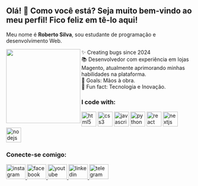 <h2 align="left" class="text-3xl font-bold text-blue-600">Olá! 👋 Como você está? Seja muito bem-vindo ao meu perfil! Fico feliz em tê-lo aqui!</h2>                                  
                            
<p align="left" class="mt-4 text-lg">Meu nome é <strong>Roberto Silva</strong>, sou estudante de programação e desenvolvimento Web.</p>  
             
<img align="left" height="200"  src="https://github.com/robertoroyal/Foto/blob/main/Treino%20boxe/Imagem%20do%20WhatsApp%20de%202024-08-25%20%C3%A0(s)%2018.31.38_dd432447.jpg?raw=true" class="rounded-full border-2 border-blue-500" />         
                         
<p align="left" class="mt-4 text-lg">✨ Creating bugs since 2024<br>📚 Desenvolvedor com experiência em lojas Magento, atualmente aprimorando minhas habilidades na plataforma.<br>🎯 Goals: Mãos à obra.<br>🎲 Fun fact: Tecnologia e Inovação.</p>      
                 
<h3 align="left" class="mt-6 text-2xl font-semibold">I code with:</h3>              
<div align="left" class="flex space-x-2 mt-2">  
  <img src="https://cdn.jsdelivr.net/gh/devicons/devicon/icons/html5/html5-original.svg" height="40" alt="html5 logo" />  
  <img src="https://cdn.jsdelivr.net/gh/devicons/devicon/icons/css3/css3-original.svg" height="40" alt="css3 logo" />   
  <img src="https://cdn.jsdelivr.net/gh/devicons/devicon/icons/javascript/javascript-original.svg" height="40" alt="javascript logo" />  
  <img src="https://cdn.jsdelivr.net/gh/devicons/devicon/icons/python/python-original.svg" height="40" alt="python logo" />  
  <img src="https://cdn.jsdelivr.net/gh/devicons/devicon/icons/react/react-original.svg" height="40" alt="react logo" />  
  <img src="https://cdn.jsdelivr.net/gh/devicons/devicon/icons/nextjs/nextjs-original.svg" height="40" alt="nextjs logo" />  
  <img src="https://cdn.jsdelivr.net/gh/devicons/devicon/icons/nodejs/nodejs-original.svg" height="40" alt="nodejs logo" />  
</div>  
 
<h3 align="left" class="mt-6 text-2xl font-semibold">Conecte-se comigo:</h3>  
<div align="left" class="flex space-x-4 mt-2">   
  <a href="https://www.instagram.com/robertto_royal/" target="_blank">  
    <img src="https://raw.githubusercontent.com/maurodesouza/profile-readme-generator/master/src/assets/icons/social/instagram/default.svg" width="52" height="40" alt="instagram logo" />  
  </a>  
  <a href="https://www.facebook.com/joseroberto.dasilva/" target="_blank">  
    <img src="https://raw.githubusercontent.com/maurodesouza/profile-readme-generator/master/src/assets/icons/social/facebook/default.svg" width="52" height="40" alt="facebook logo" />  
  </a>  
  <a href="https://www.youtube.com/@RRobertoRoyal" target="_blank">  
    <img src="https://raw.githubusercontent.com/maurodesouza/profile-readme-generator/master/src/assets/icons/social/youtube/default.svg" width="52" height="40" alt="youtube logo" />  
  </a>  
  <a href="https://www.linkedin.com/in/joserobertodasilva917610022/" target="_blank">  
    <img src="https://raw.githubusercontent.com/maurodesouza/profile-readme-generator/master/src/assets/icons/social/linkedin/default.svg" width="52" height="40" alt="linkedin logo" />  
  </a>  
  <a href="https://web.telegram.org/a/" target="_blank">  
    <img src="https://raw.githubusercontent.com/maurodesouza/profile-readme-generator/master/src/assets/icons/social/telegram/default.svg" width="52" height="40" alt="telegram logo" />  
  </a>  
</div>  
